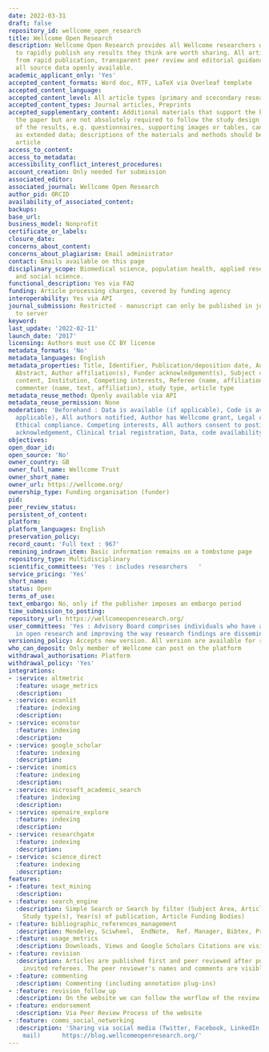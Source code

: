 ```yaml
---
date: 2022-03-31
draft: false
repository_id: wellcome_open_research
title: Wellcome Open Research
description: Wellcome Open Research provides all Wellcome researchers with a place
  to rapidly publish any results they think are worth sharing. All articles benefit
  from rapid publication, transparent peer review and editorial guidance on making
  all source data openly available.
academic_applicant_only: 'Yes'
accepted_content_formats: Word doc, RTF, LaTeX via Overleaf template
accepted_content_language:
accepted_content_level: All article types (primary and scecondary research), editorials
accepted_content_types: Journal articles, Preprints
accepted_supplementary_content: Additional materials that support the key claims in
  the paper but are not absolutely required to follow the study design and analysis
  of the results, e.g. questionnaires, supporting images or tables, can be included
  as extended data; descriptions of the materials and methods should be in the main
  article
access_to_content:
access_to_metadata:
accessibility_conflict_interest_procedures:
account_creation: Only needed for submission
associated_editor:
associated_journal: Wellcome Open Research
author_pid: ORCID
availability_of_associated_content:
backups:
base_url:
business_model: Nonprofit
certificate_or_labels:
closure_date:
concerns_about_content:
concerns_about_plagiarism: Email administrator
contact: Emails available on this page
disciplinary_scope: Biomedical science, population health, applied research, humanities
  and social science.
functional_description: Yes via FAQ
funding: Article processing charges, covered by funding agency
interoperability: Yes via API
journal_submission: Restricted - manuscript can only be published in journal linked
  to server
keyword:
last_update: '2022-02-11'
launch_date: '2017'
licensing: Authors must use CC BY license
metadata_formats: 'No'
metadata_languages: English
metadata_properties: Title, Identifier, Publication/deposition date, Author name(s),
  Abstract, Author affiliation(s), Funder acknowledgement(s), Subject category, Full-text
  content, Institution, Competing interests, Referee (name, affiliation, referee report),
  commenter (name, text, affiliation), study type, article type
metadata_reuse_method: Openly available via API
metadata_reuse_permission: None
moderation: 'Beforehand : Data is available (if applicable), Code is available (if
  applicable), All authors notified, Author has Wellcome grant, Legal compliance,
  Ethical compliance. Competing interests, All authors consent to posting, Funder
  acknowledgement, Clinical trial registration, Data, code availability statement'
objectives:
open_doar_id:
open_source: 'No'
owner_country: GB
owner_full_name: Wellcome Trust
owner_short_name:
owner_url: https://wellcome.org/
ownership_type: Funding organisation (funder)
pid:
peer_review_status:
persistent_of_content:
platform:
platform_languages: English
preservation_policy:
record_count: 'Full text : 967'
remining_indrawn_item: Basic information remains on a tombstone page
repository_type: Multidisciplinary
scientific_committees: 'Yes : includes researchers   '
service_pricing: 'Yes'
short_name:
status: Open
terms_of_use:
text_embargo: No, only if the publisher imposes an embargo period
time_submission_to_posting:
repository_url: https://wellcomeopenresearch.org/
user_committees: 'Yes : Advisory Board comprises individuals who have a strong interest
  in open research and improving the way research findings are disseminated.   '
versioning_policy: Accepts new version. All version are available for readers.
who_can_deposit: Only member of Wellcome can post on the platform
withdrawal_authorisation: Platform
withdrawal_policy: 'Yes'
integrations:
- :service: altmetric
  :feature: usage_metrics
  :description:
- :service: econlit
  :feature: indexing
  :description:
- :service: econstor
  :feature: indexing
  :description:
- :service: google_scholar
  :feature: indexing
  :description:
- :service: inomics
  :feature: indexing
  :description:
- :service: microsoft_academic_search
  :feature: indexing
  :description:
- :service: openaire_explore
  :feature: indexing
  :description:
- :service: researchgate
  :feature: indexing
  :description:
- :service: science_direct
  :feature: indexing
  :description:
features:
- :feature: text_mining
  :description:
- :feature: search_engine
  :description: Simple Search or Search by filter (Subject Area, Article type(s),
    Study type(s), Year(s) of publication, Article Funding Bodies)
- :feature: bibliographic_references_management
  :description: Mendeley, Sciwheel,  EndNote,  Ref. Manager, Bibtex, ProCite, Sente
- :feature: usage_metrics
  :description: Downloads, Views and Google Scholars Citations are visible to everyone
- :feature: revision
  :description: Articles are published first and peer reviewed after publication by
    invited referees. The peer reviewer's names and comments are visible on the site.
- :feature: commenting
  :description: Commenting (including annotation plug-ins)
- :feature: revision_follow_up
  :description: On the website we can follow the worflow of the review of the article
- :feature: endorsement
  :description: Via Peer Review Process of the website
- :feature: comms_social_networking
  :description: 'Sharing via social media (Twitter, Facebook, LinkedIn, Reddit and
    mail)      https://blog.wellcomeopenresearch.org/'
---
```



